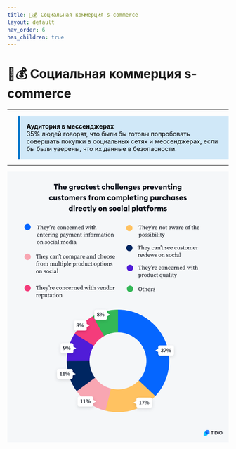 ```yaml
---
title: 💬💰 Социальная коммерция s-commerce
layout: default
nav_order: 6
has_children: true
---
```


# 💬💰 Социальная коммерция s-commerce

---

<blockquote style="background-color: #D0E8F8; border-left: 5px solid #007ACC; padding: 15px; color: black;">
    <p style="margin: 0;">
        <strong>Аудитория в мессенджерах</strong><br>
        35% людей говорят, что были бы готовы попробовать совершать покупки в социальных сетях и мессенджерах, если бы были уверены, что их данные в безопасности.
    </p>
</blockquote>


---

![Пользователи и s-commerce](/assets/images/users_and_sc.png "Пользователи и s-commerce")